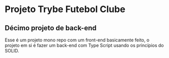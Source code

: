 # Projeto Trybe Futebol Clube
## Décimo projeto de back-end

Esse é um projeto mono repo com um front-end basicamente feito, o projeto em si é fazer um back-end com Type Script usando os princípios do SOLID.

